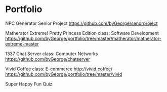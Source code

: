 # Portfolio

NPC Generator
Senior Project
https://github.com/byGeorge/senorproject

Matherator Extreme! Pretty Princess Edition
class: Software Development
https://github.com/byGeorge/portfolio/tree/master/matherator/matherator-extreme-master

1337 Chat Server
class: Computer Networks
https://github.com/byGeorge/chatserver

Vivid Coffee
class: E-commerce
http://vivid.coffee/
https://github.com/byGeorge/portfolio/tree/master/vivid

Super Happy Fun Quiz
